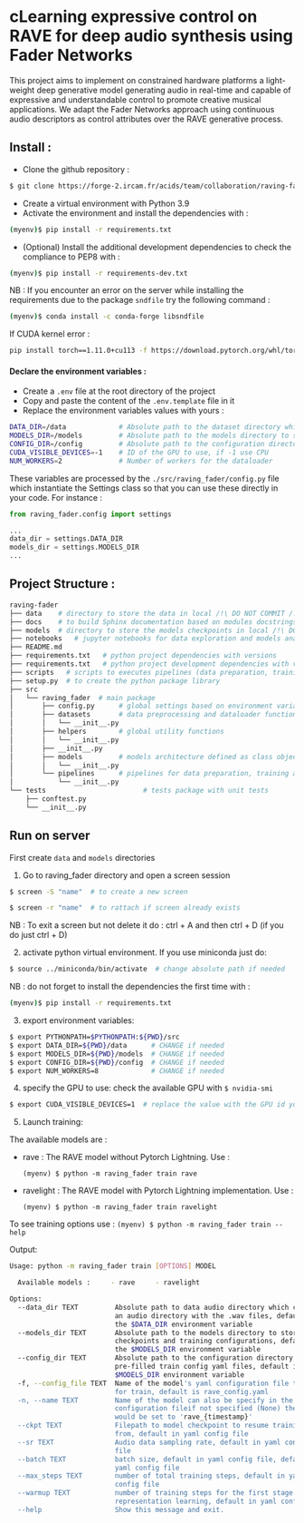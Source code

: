 cLearning expressive control on RAVE for deep audio synthesis using Fader Networks 
=================================================================================

This project aims to implement on constrained hardware platforms 
a light-weight deep generative model generating audio in real-time 
and capable of expressive and understandable control to promote 
creative musical applications. We adapt the Fader Networks approach 
using continuous audio descriptors as control attributes over the RAVE 
generative process.

## Install :

- Clone the github repository :
```bash
$ git clone https://forge-2.ircam.fr/acids/team/collaboration/raving-fader.git
```
- Create a virtual environment with Python 3.9
- Activate the environment and install the dependencies with :
```bash
(myenv)$ pip install -r requirements.txt
```
- (Optional) Install the additional development dependencies to check the compliance to PEP8 with :
```bash
(myenv)$ pip install -r requirements-dev.txt
```

NB : If you encounter an error on the server while installing the requirements due to the package `sndfile`
try the following command :
```bash
(myenv)$ conda install -c conda-forge libsndfile
```
If CUDA kernel error :
```bash
pip install torch==1.11.0+cu113 -f https://download.pytorch.org/whl/torch_stable.html
```

#### Declare the environment variables :
- Create a `.env` file at the root directory of the project
- Copy and paste the content of the `.env.template` file in it
- Replace the environment variables values with yours :
```bash
DATA_DIR=/data             # Absolute path to the dataset directory which contains an audio directory with the .wav files
MODELS_DIR=/models         # Absolute path to the models directory to store checkpoints and training configurations 
CONFIG_DIR=/config         # Absolute path to the configuration directory with pre-filled train config yaml files
CUDA_VISIBLE_DEVICES=-1    # ID of the GPU to use, if -1 use CPU
NUM_WORKERS=2              # Number of workers for the dataloader
```

These variables are processed by the `./src/raving_fader/config.py` file which instantiate the Settings 
class so that you can use these directly in your code. For instance :
```python
from raving_fader.config import settings

...
data_dir = settings.DATA_DIR
models_dir = settings.MODELS_DIR
...
```


## Project Structure :

```bash 
raving-fader
├── data    # directory to store the data in local /!\ DO NOT COMMIT /!\
├── docs    # to build Sphinx documentation based on modules docstrings and for github pages content
├── models  # directory to store the models checkpoints in local /!\ DO NOT COMMIT /!\
├── notebooks   # jupyter notebooks for data exploration and models analysis
├── README.md
├── requirements.txt   # python project dependencies with versions
├── requirements.txt   # python project development dependencies with versions
├── scripts   # scripts to executes pipelines (data preparation, training, evaluation) 
├── setup.py  # to create the python package library
├── src
│   └── raving_fader  # main package
│       ├── config.py      # global settings based on environment variables
│       ├── datasets       # data preprocessing and dataloader functions
│       │   └── __init__.py
│       ├── helpers        # global utility functions
│       │   └── __init__.py
│       ├── __init__.py
│       ├── models         # models architecture defined as class objects
│       │   └── __init__.py
│       └── pipelines      # pipelines for data preparation, training and evaluation for a given model
│           └── __init__.py
└── tests                        # tests package with unit tests
    ├── conftest.py
    └── __init__.py

```


## Run on server

First create `data` and `models` directories

1. Go to raving_fader directory and open a screen session
```bash
$ screen -S "name"  # to create a new screen

$ screen -r "name"  # to rattach if screen already exists
```
NB : To exit a screen but not delete it do : ctrl + A and then ctrl + D (if you do just ctrl + D)

2. activate python virtual environment. If you use miniconda just do:
```bash
$ source ../miniconda/bin/activate  # change absolute path if needed
```
NB : do not forget to install the dependencies the first time with :
```bash
(myenv)$ pip install -r requirements.txt

```

3. export environment variables:
```bash
$ export PYTHONPATH=$PYTHONPATH:${PWD}/src
$ export DATA_DIR=${PWD}/data      # CHANGE if needed
$ export MODELS_DIR=${PWD}/models  # CHANGE if needed
$ export CONFIG_DIR=${PWD}/config  # CHANGE if needed
$ export NUM_WORKERS=8             # CHANGE if needed
```

4. specify the GPU to use:
check the available GPU with `$ nvidia-smi`
```bash
$ export CUDA_VISIBLE_DEVICES=1  # replace the value with the GPU id you want to use
```

5. Launch training: 

The available models are :

- rave : The RAVE model without Pytorch Lightning. Use : 
  ```
  (myenv) $ python -m raving_fader train rave
  ```
- ravelight : The RAVE model with Pytorch Lightning implementation. Use : 
  ```
  (myenv) $ python -m raving_fader train ravelight
  ```


To see training options use : `(myenv) $ python -m raving_fader train --help`

Output:
```bash
Usage: python -m raving_fader train [OPTIONS] MODEL

  Available models :     - rave     - ravelight

Options:
  --data_dir TEXT         Absolute path to data audio directory which contains
                          an audio directory with the .wav files, default is
                          the $DATA_DIR environment variable
  --models_dir TEXT       Absolute path to the models directory to store
                          checkpoints and training configurations, default is
                          the $MODELS_DIR environment variable
  --config_dir TEXT       Absolute path to the configuration directory with
                          pre-filled train config yaml files, default is the
                          $MODELS_DIR environment variable
  -f, --config_file TEXT  Name of the model's yaml configuration file to use
                          for train, default is rave_config.yaml
  -n, --name TEXT         Name of the model can also be specify in the yaml
                          configuration fileif not specified (None) the name
                          would be set to 'rave_{timestamp}'
  --ckpt TEXT             Filepath to model checkpoint to resume training
                          from, default in yaml config file
  --sr TEXT               Audio data sampling rate, default in yaml config
                          file
  --batch TEXT            batch size, default in yaml config file, default in
                          yaml config file
  --max_steps TEXT        number of total training steps, default in yaml
                          config file
  --warmup TEXT           number of training steps for the first stage
                          representation learning, default in yaml config file
  --help                  Show this message and exit.
```


